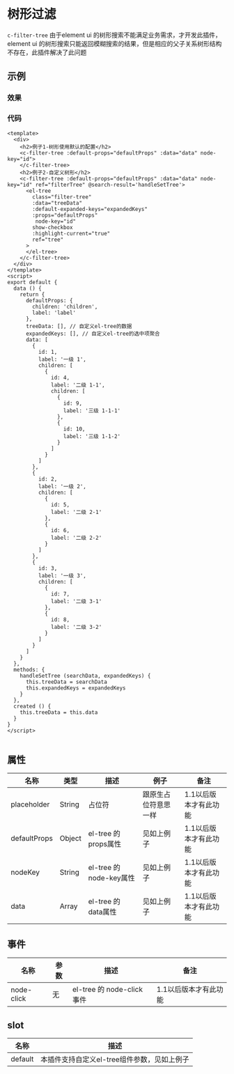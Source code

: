 # 树形过滤
`c-filter-tree`
由于element ui 的树形搜索不能满足业务需求，才开发此插件，element ui 的树形搜索只能返回模糊搜索的结果，但是相应的父子关系树形结构不存在，此插件解决了此问题

## 示例
### 效果

<Demo>
  <FilterTreeDemo/>
</Demo>

### 代码
```vue
<template>
  <div>
    <h2>例子1-树形使用默认的配置</h2>
    <c-filter-tree :default-props="defaultProps" :data="data" node-key="id">
    </c-filter-tree>
    <h2>例子2-自定义树形</h2>
    <c-filter-tree :default-props="defaultProps" :data="data" node-key="id" ref="filterTree" @search-result='handleSetTree'>
      <el-tree
        class="filter-tree"
        :data="treeData"
        :default-expanded-keys="expandedKeys"
        :props="defaultProps"
         node-key="id"
        show-checkbox
        :highlight-current="true"
        ref="tree"
      >
      </el-tree>
    </c-filter-tree>
  </div>
</template>
<script>
export default {
  data () {
    return {
      defaultProps: {
        children: 'children',
        label: 'label'
      },
      treeData: [], // 自定义el-tree的数据
      expandedKeys: [], // 自定义el-tree的选中项聚合
      data: [
        {
          id: 1,
          label: '一级 1',
          children: [
            {
              id: 4,
              label: '二级 1-1',
              children: [
                {
                  id: 9,
                  label: '三级 1-1-1'
                },
                {
                  id: 10,
                  label: '三级 1-1-2'
                }
              ]
            }
          ]
        },
        {
          id: 2,
          label: '一级 2',
          children: [
            {
              id: 5,
              label: '二级 2-1'
            },
            {
              id: 6,
              label: '二级 2-2'
            }
          ]
        },
        {
          id: 3,
          label: '一级 3',
          children: [
            {
              id: 7,
              label: '二级 3-1'
            },
            {
              id: 8,
              label: '二级 3-2'
            }
          ]
        }
      ]
    }
  },
  methods: {
    handleSetTree (searchData, expandedKeys) {
      this.treeData = searchData
      this.expandedKeys = expandedKeys
    }
  },
  created () {
    this.treeData = this.data
  }
}
</script>


```

## 属性
| 名称 | 类型 | 描述 | 例子 |备注|
| ---- | ---- | ---- | ---- |  ---- |
| placeholder | String | 占位符 | 跟原生占位符意思一样 |1.1以后版本才有此功能|
| defaultProps | Object | el-tree 的 props属性| 见如上例子 |1.1以后版本才有此功能|
| nodeKey | String | el-tree 的 node-key属性| 见如上例子 |1.1以后版本才有此功能|
| data | Array | el-tree 的 data属性| 见如上例子 |1.1以后版本才有此功能|
## 事件
| 名称 | 参数 | 描述 |备注|
| ---- | ---- | ---- | ---- |
| node-click | 无 |el-tree 的 node-click事件 |1.1以后版本才有此功能|
## slot
| 名称 | 描述 |
| ---- | ---- |
| default | 本插件支持自定义el-tree组件参数，见如上例子 |
<Comment />
